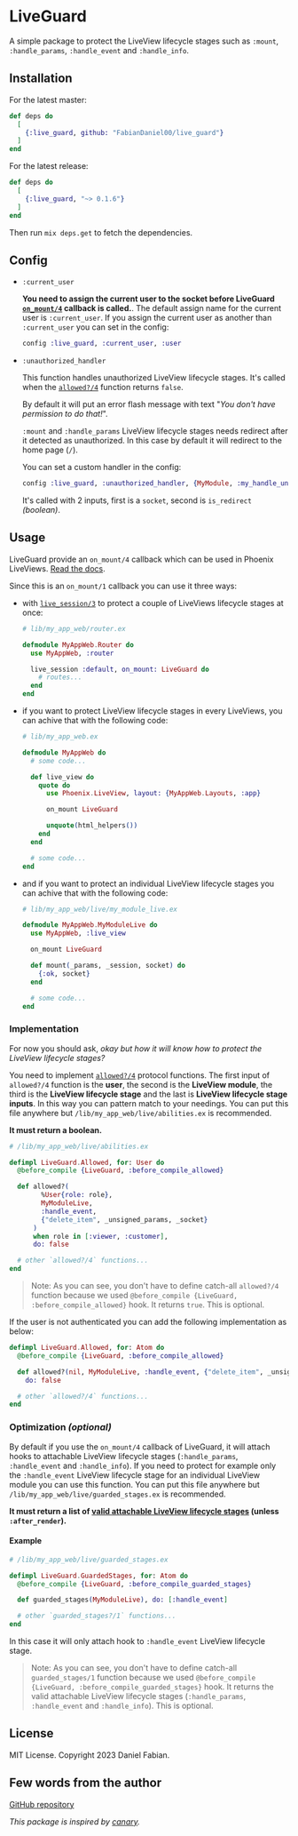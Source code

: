 # LiveGuard

A simple package to protect the LiveView lifecycle stages such as `:mount`, `:handle_params`, `:handle_event` and `:handle_info`.

## Installation

For the latest master:
```elixir
def deps do
  [
    {:live_guard, github: "FabianDaniel00/live_guard"}
  ]
end
```
For the latest release:
```elixir
def deps do
  [
    {:live_guard, "~> 0.1.6"}
  ]
end
```
Then run `mix deps.get` to fetch the dependencies.

## Config

- `:current_user`

  **You need to assign the current user to the socket before LiveGuard [`on_mount/4`](https://hexdocs.pm/live_guard/LiveGuard.html#on_mount/4) callback is called.**.
  The default assign name for the current user is `:current_user`.
  If you assign the current user as another than `:current_user` you can set in the config:
  ```elixir
  config :live_guard, :current_user, :user
  ```

- `:unauthorized_handler`

  This function handles unauthorized LiveView lifecycle stages.
  It's called when the [`allowed?/4`](https://hexdocs.pm/live_guard/LiveGuard.Allowed.html#allowed?/4) function returns `false`.

  By default it will put an error flash message with text "_You don't have permission to do that!_".

  `:mount` and `:handle_params` LiveView lifecycle stages needs redirect after it detected as unauthorized.
  In this case by default it will redirect to the home page (`/`).

  You can set a custom handler in the config:
  ```elixir
  config :live_guard, :unauthorized_handler, {MyModule, :my_handle_unauthorized}
  ```
  It's called with 2 inputs, first is a `socket`, second is `is_redirect` _(boolean)_.

## Usage

LiveGuard provide an `on_mount/4` callback which can be used in Phoenix LiveViews. [Read the docs](https://hexdocs.pm/phoenix_live_view/Phoenix.LiveView.html#on_mount/1).

Since this is an `on_mount/1` callback you can use it three ways:

- with [`live_session/3`](https://hexdocs.pm/phoenix_live_view/Phoenix.LiveView.Router.html#live_session/3) to protect a couple of LiveViews lifecycle stages at once:
  ```elixir
  # lib/my_app_web/router.ex

  defmodule MyAppWeb.Router do
    use MyAppWeb, :router

    live_session :default, on_mount: LiveGuard do
      # routes...
    end
  end
  ```
- if you want to protect LiveView lifecycle stages in every LiveViews, you can achive that with the following code:
  ```elixir
  # lib/my_app_web.ex

  defmodule MyAppWeb do
    # some code...

    def live_view do
      quote do
        use Phoenix.LiveView, layout: {MyAppWeb.Layouts, :app}

        on_mount LiveGuard

        unquote(html_helpers())
      end
    end

    # some code...
  end
  ```
- and if you want to protect an individual LiveView lifecycle stages you can achive that with the following code:
  ```elixir
  # lib/my_app_web/live/my_module_live.ex

  defmodule MyAppWeb.MyModuleLive do
    use MyAppWeb, :live_view

    on_mount LiveGuard

    def mount(_params, _session, socket) do
      {:ok, socket}
    end

    # some code...
  end
  ```

### Implementation

For now you should ask, _okay but how it will know how to protect the LiveView lifecycle stages?_

You need to implement [`allowed?/4`](https://hexdocs.pm/live_guard/LiveGuard.Allowed.html#allowed?/4) protocol functions.
The first input of `allowed?/4` function is the **user**, the second is the **LiveView module**, the third is the **LiveView lifecycle stage** and the last is **LiveView lifecycle stage inputs**. In this way you can pattern match to your needings. You can put this file anywhere but `/lib/my_app_web/live/abilities.ex` is recommended.

**It must return a boolean.**

```elixir
# /lib/my_app_web/live/abilities.ex

defimpl LiveGuard.Allowed, for: User do
  @before_compile {LiveGuard, :before_compile_allowed}

  def allowed?(
        %User{role: role},
        MyModuleLive,
        :handle_event,
        {"delete_item", _unsigned_params, _socket}
      )
      when role in [:viewer, :customer],
      do: false

  # other `allowed?/4` functions...
end
```
> Note: As you can see, you don't have to define catch-all `allowed?/4` function because we used `@before_compile {LiveGuard, :before_compile_allowed}` hook. It returns `true`. This is optional.

If the user is not authenticated you can add the following implementation as below:
```elixir
defimpl LiveGuard.Allowed, for: Atom do
  @before_compile {LiveGuard, :before_compile_allowed}

  def allowed?(nil, MyModuleLive, :handle_event, {"delete_item", _unsigned_params, _socket}),
    do: false

  # other `allowed?/4` functions...
end
```

### Optimization _(optional)_

By default if you use the `on_mount/4` callback of LiveGuard, it will attach hooks to attachable LiveView lifecycle stages (`:handle_params`, `:handle_event` and `:handle_info`).
If you need to protect for example only the `:handle_event` LiveView lifecycle stage for an individual LiveView module you can use this function.
You can put this file anywhere but `/lib/my_app_web/live/guarded_stages.ex` is recommended.

**It must return a list of [valid attachable LiveView lifecycle stages](https://hexdocs.pm/phoenix_live_view/Phoenix.LiveView.html#attach_hook/4) (unless `:after_render`).**

#### Example

```elixir
# /lib/my_app_web/live/guarded_stages.ex

defimpl LiveGuard.GuardedStages, for: Atom do
  @before_compile {LiveGuard, :before_compile_guarded_stages}

  def guarded_stages(MyModuleLive), do: [:handle_event]

  # other `guarded_stages?/1` functions...
end
```
In this case it will only attach hook to `:handle_event` LiveView lifecycle stage.
> Note: As you can see, you don't have to define catch-all `guarded_stages/1` function because we used `@before_compile {LiveGuard, :before_compile_guarded_stages}` hook. It returns the valid attachable LiveView lifecycle stages (`:handle_params`, `:handle_event` and `:handle_info`). This is optional.

## License

MIT License. Copyright 2023 Daniel Fabian.

## Few words from the author
[GitHub repository](https://github.com/FabianDaniel00/live_guard)

_This package is inspired by [canary](https://github.com/cpjk/canary)._
